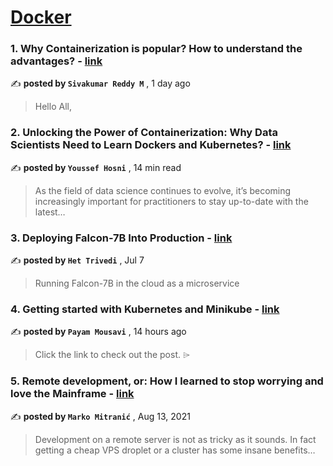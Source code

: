 
<h1><a href=https://medium.com/tag/docker/recommended target="_blank" rel="noopener noreferrer">Docker</a></h1>
<h3>1. Why Containerization is popular? How to understand the advantages? - <a href=https://medium.com/@joindevops?source=tag_recommended_feed---------0-84----------docker----------9b0713d7_1c96_421f_9006_27e3676a0061------- target="_blank" rel="noopener noreferrer">link</a></h3>

✍️ **posted by `Sivakumar Reddy M`** <date> , 1 day ago</date>

<blockquote>Hello All,</blockquote>

<h3>2. Unlocking the Power of Containerization: Why Data Scientists Need to Learn Dockers and Kubernetes? - <a href=https://medium.com/@youssefraafat57?source=tag_recommended_feed---------1-107----------docker----------9b0713d7_1c96_421f_9006_27e3676a0061------- target="_blank" rel="noopener noreferrer">link</a></h3>

✍️ **posted by `Youssef Hosni`** <date> , 14 min read</date>

<blockquote>As the field of data science continues to evolve, it’s becoming increasingly important for practitioners to stay up-to-date with the latest…</blockquote>

<h3>3. Deploying Falcon-7B Into Production - <a href=https://medium.com/@het.trivedi05?source=tag_recommended_feed---------2-85----------docker----------9b0713d7_1c96_421f_9006_27e3676a0061------- target="_blank" rel="noopener noreferrer">link</a></h3>

✍️ **posted by `Het Trivedi`** <date> , Jul 7</date>

<blockquote>Running Falcon-7B in the cloud as a microservice</blockquote>

<h3>4. Getting started with Kubernetes and Minikube - <a href=https://medium.com/@pamit?source=tag_recommended_feed---------3-84----------docker----------9b0713d7_1c96_421f_9006_27e3676a0061------- target="_blank" rel="noopener noreferrer">link</a></h3>

✍️ **posted by `Payam Mousavi`** <date> , 14 hours ago</date>

<blockquote>Click the link to check out the post. ⌲</blockquote>

<h3>5. Remote development, or: How I learned to stop worrying and love the Mainframe - <a href=https://medium.com/@marko.mitranic?source=tag_recommended_feed---------4-107----------docker----------9b0713d7_1c96_421f_9006_27e3676a0061------- target="_blank" rel="noopener noreferrer">link</a></h3>

✍️ **posted by `Marko Mitranić`** <date> , Aug 13, 2021</date>

<blockquote>Development on a remote server is not as tricky as it sounds. In fact getting a cheap VPS droplet or a cluster has some insane benefits…</blockquote>

